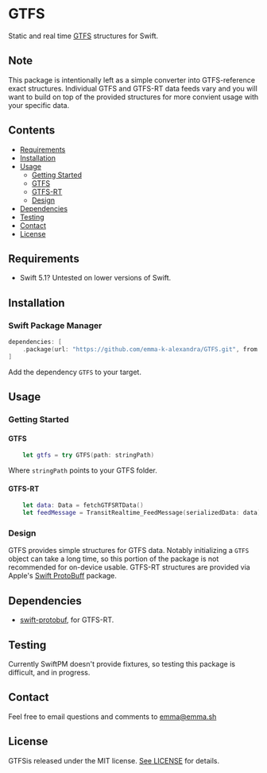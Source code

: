 # GTFS

Static and real time [GTFS](https://github.com/google/transit/blob/master/gtfs/spec/en/reference.md) structures for Swift.

## Note
This package is intentionally left as a simple converter into GTFS-reference exact structures. Individual GTFS and GTFS-RT data feeds vary and you will want to build on top of the provided structures for more convient usage with your specific data.

## Contents

- [Requirements](#requirements)
- [Installation](#installation)
- [Usage](#usage)
  - [Getting Started](#getting-started)
  - [GTFS](#gtfs)
  - [GTFS-RT](#gtfs-rt)
  - [Design](#design)
- [Dependencies](#dependencies)
- [Testing](#testing)
- [Contact](#contact)
- [License](#license)

## Requirements
- Swift 5.1? Untested on lower versions of Swift.

## Installation

### Swift Package Manager

```swift
dependencies: [
    .package(url: "https://github.com/emma-k-alexandra/GTFS.git", from: "8.0.0")
]
```
Add the dependency `GTFS` to your target.


## Usage

### Getting Started

#### GTFS
```swift
    let gtfs = try GTFS(path: stringPath)
```
Where `stringPath` points to your GTFS folder.

#### GTFS-RT
```swift
    let data: Data = fetchGTFSRTData()
    let feedMessage = TransitRealtime_FeedMessage(serializedData: data)
```

### Design

GTFS provides simple structures for GTFS data. Notably initializing a `GTFS` object can take a long time, so this portion of the package is not recommended for on-device usable. GTFS-RT structures are provided via Apple's [Swift ProtoBuff](https://github.com/apple/swift-protobuf) package.

## Dependencies

- [swift-protobuf](https://github.com/apple/swift-protobuf), for GTFS-RT.

## Testing

Currently SwiftPM doesn't provide fixtures, so testing this package is difficult, and in progress.

## Contact

Feel free to email questions and comments to [emma@emma.sh](mailto:emma@emma.sh)

## License

GTFSis released under the MIT license. [See LICENSE](https://github.com/emma-k-alexandra/GTFS/blob/master/LICENSE) for details.
